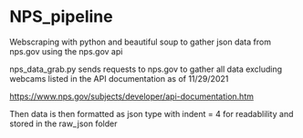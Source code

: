 # NPS_pipeline
 Webscraping with python and beautiful soup to gather json data from nps.gov using the nps.gov api
 
 nps_data_grab.py sends requests to nps.gov to gather all data excluding webcams listed in the API documentation as of 11/29/2021
 
https://www.nps.gov/subjects/developer/api-documentation.htm

Then data is then formatted as json type with indent = 4 for readablility and stored in the raw_json folder
